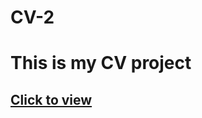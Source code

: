 # CV-2
<h1>This is my CV project</h1>
<h2> <a href='https://cv-project2.netlify.app/' target="_blank" > Click to view </a> </h2>
